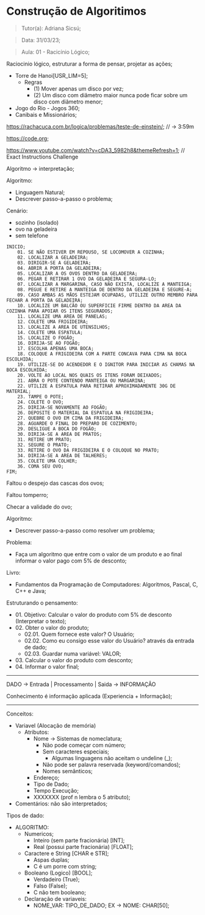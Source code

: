 # Construção de Algoritimos

> Tutor(a): Adriana Sicsú;

> Data: 31/03/23;

> Aula: 01 - Racicínio Lógico;

Raciocinio lógico, estruturar a forma de pensar, projetar as ações;

- Torre de Hanoi[USR_LIM=5];
  - Regras
    - (1) Mover apenas um disco por vez;
    - (2) Um disco com diâmetro maior nunca pode ficar sobre um disco com diâmetro menor;
- Jogo do Rio - Jogos 360;
- Canibais e Missionários;

<https://rachacuca.com.br/logica/problemas/teste-de-einstein/>; // -> 3:59m

<https://code.org>;

<https://www.youtube.com/watch?v=cDA3_5982h8&themeRefresh=1>; // Exact Instructions Challenge

Algoritmo -> interpretação;

Algoritmo:

- Linguagem Natural;
- Descrever passo-a-passo o problema;

Cenário:

- sozinho (isolado)
- ovo na geladeira
- sem telefone

```plaintext
INICIO;
    01. SE NÃO ESTIVER EM REPOUSO, SE LOCOMOVER A COZINHA;
    02. LOCALIZAR A GELADEIRA;
    03. DIRIGIR-SE A GELADEIRA;
    04. ABRIR A PORTA DA GELADEIRA;
    05. LOCALIZAR A OS OVOS DENTRO DA GELADEIRA;
    06. PEGAR E RETIRAR 1 OVO DA GELADEIRA E SEGURA-LO;
    07. LOCALIZAR A MARGARINA, CASO NÃO EXISTA, LOCALIZE A MANTEIGA;
    08. PEGUE E RETIRE A MANTEIGA DE DENTRO DA GELADEIRA E SEGURE-A;
    09. CASO AMBAS AS MÃOS ESTEJAM OCUPADAS, UTILIZE OUTRO MEMBRO PARA FECHAR A PORTA DA GELADEIRA;
    10. LOCALIZE UM BALCÃO OU SUPERFICIE FIRME DENTRO DA AREA DA COZINHA PARA APOIAR OS ITENS SEGURADOS;
    11. LOCALIZE UMA AREA DE PANELAS;
    12. COLETE UMA FRIGIDEIRA;
    13. LOCALIZE A AREA DE UTENSILHOS;
    14. COLETE UMA ESPATULA;
    15. LOCALIZE O FOGÃO;
    16. DIRIJA-SE AO FOGÃO;
    17. ESCOLHA APENAS UMA BOCA;
    18. COLOQUE A FRIGIDEIRA COM A PARTE CONCAVA PARA CIMA NA BOCA ESCOLHIDA;
    19. UTILIZE-SE DO ACENDEDOR E O IGNITOR PARA INICIAR AS CHAMAS NA BOCA ESCOLHIDA;
    20. VOLTE AO LOCAL NOS QUAIS OS ITENS FORAM DEIXADOS;
    21. ABRA O POTE CONTENDO MANTEIGA OU MARGARINA;
    22. UTILIZE A ESPATULA PARA RETIRAR APROXIMADAMENTE 30G DE MATERIAL;
    23. TAMPE O POTE;
    24. COLETE O OVO;
    25. DIRIJA-SE NOVAMENTE AO FOGÃO;
    26. DEPOSITE O MATERIAL DA ESPATULA NA FRIGIDEIRA;
    27. QUEBRE O OVO EM CIMA DA FRIGIDEIRA;
    28. AGUARDE O FINAL DO PREPARO DE COZIMENTO;
    29. DESLIGUE A BOCA DO FOGÃO;
    30. DIRIJA-SE A AREA DE PRATOS;
    31. RETIRE UM PRATO;
    32. SEGURE O PRATO;
    33. RETIRE O OVO DA FRIGIDEIRA E O COLOQUE NO PRATO;
    34. DIRIJA-SE A AREA DE TALHERES;
    35. COLETE UMA COLHER;
    36. COMA SEU OVO;
FIM;
```

Faltou o despejo das cascas dos ovos;

Faltou tomperro;

Checar a validade do ovo;

Algoritmo:

- Descrever passo-a-passo como resolver um problema;

Problema:

- Faça um algoritmo que entre com o valor de um produto e ao final informar o valor pago com 5% de desconto;

Livro:

- Fundamentos da Programação de Computadores: Algoritmos, Pascal, C, C++ e Java;

Estruturando o pensamento:

- 01\. Objetivo: Calcular o valor do produto com 5% de desconto (Interpretar o texto);
- 02\. Obter o valor do produto;
  - 02.01. Quem fornece este valor? O Usuário;
  - 02.02. Como eu consigo esse valor do Usuário? através da entrada de dado;
  - 02.03. Guardar numa variável: VALOR;
- 03\. Calcular o valor do produto com desconto;
- 04\. Informar o valor final;

---------------------------------

DADO -> Entrada | Processamento | Saida -> INFORMAÇÂO

Conhecimento é informação aplicada (Experiencia + Informação);

---------------------------------

Conceitos:

- Variavel (Alocação de memória)
  - Atributos:
    - Nome -> Sistemas de nomeclatura;
      - Não pode começar com número;
      - Sem caracteres especiais;
        - Algumas linguagens não aceitam o undeline (_);
      - Não pode ser palavra reservada (keyword/comandos);
      - Nomes semânticos;
    - Endereço;
    - Tipo de Dado;
    - Tempo Execução;
    - XXXXXXX (prof n lembra o 5 atributo);
- Comentários: não são interpretados;

Tipos de dado:

- ALGORITMO:
  - Numericos;
    - Inteiro (sem parte fracionária) [INT];
    - Real (possui parte fracionária) [FLOAT];
  - Caractere e String [CHAR e STR];
    - Aspas duplas;
    - C é um porre com string;
  - Booleano (Logico) [BOOL];
    - Verdadeiro (True);
    - Falso (False);
    - C não tem booleano;
  - Declaração de variaveis:
    - NOME_VAR: TIPO_DE_DADO;
      EX -> NOME: CHAR[50];
